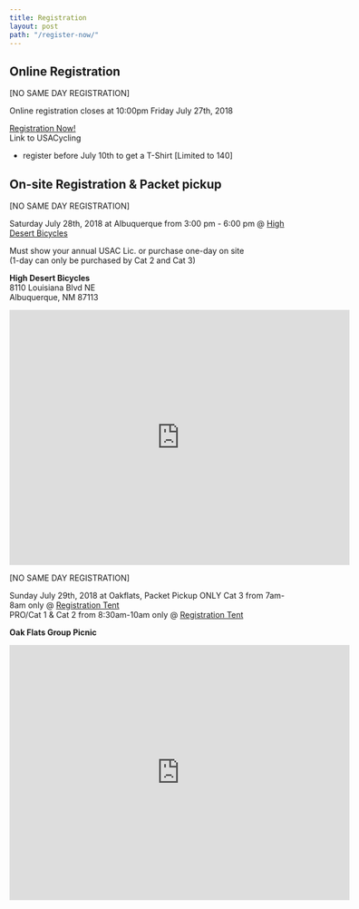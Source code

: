 ```yaml
---
title: Registration
layout: post
path: "/register-now/"
---
```


<div class="text-center">

## Online Registration

  <span class="text-danger align-middle">[NO SAME DAY REGISTRATION]</span>

Online registration closes at 10:00pm Friday July 27th, 2018

[Registration Now!](https://www.usacycling.org/events)  
<span class="text-secondary">Link to USACycling</span>

* register before July 10th to get a T-Shirt [Limited to 140]


## On-site Registration & Packet pickup

<span class="text-danger align-middle">[NO SAME DAY REGISTRATION]</span>

Saturday July 28th, 2018 at Albuquerque from 3:00 pm - 6:00 pm @ [High Desert Bicycles](https://goo.gl/maps/WEem8DNzbqQ2)

Must show your annual USAC Lic. or purchase one-day on site  
(1-day can only be purchased by Cat 2 and Cat 3)

**High Desert Bicycles**  
8110 Louisiana Blvd NE  
Albuquerque, NM 87113

<iframe src="https://www.google.com/maps/embed?pb=!1m14!1m8!1m3!1d13044.971604604823!2d-106.5683972!3d35.175498!3m2!1i1024!2i768!4f13.1!3m3!1m2!1s0x0%3A0xe9ce68cc7f8238e8!2sHigh+Desert+Bicycles+Inc!5e0!3m2!1sen!2sus!4v1523722554404" width="600" height="450" frameborder="0" style="border:0" allowfullscreen></iframe>

<span class="text-danger align-middle">[NO SAME DAY REGISTRATION]</span>

Sunday July 29th, 2018 at Oakflats, Packet Pickup ONLY 
Cat 3 from 7am-8am only @ [Registration Tent](https://goo.gl/maps/oxCxcVjKADq)  
PRO/Cat 1 & Cat 2 from 8:30am-10am only @ [Registration Tent](https://goo.gl/maps/oxCxcVjKADq)  

**Oak Flats Group Picnic**

<iframe src="https://www.google.com/maps/embed?pb=!1m18!1m12!1m3!1d3268.3386527475836!2d-106.32422448493635!3d34.99822687473317!2m3!1f0!2f0!3f0!3m2!1i1024!2i768!4f13.1!3m3!1m2!1s0x8718baea8feee6c7%3A0xa5df245ce0343bbf!2sOak+Flats+Group+Picnic!5e0!3m2!1sen!2sus!4v1523929814442" width="600" height="450" frameborder="0" style="border:0" allowfullscreen></iframe>

</div>
